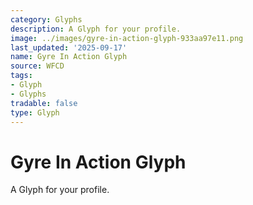 ```yaml
---
category: Glyphs
description: A Glyph for your profile.
image: ../images/gyre-in-action-glyph-933aa97e11.png
last_updated: '2025-09-17'
name: Gyre In Action Glyph
source: WFCD
tags:
- Glyph
- Glyphs
tradable: false
type: Glyph
---
```


# Gyre In Action Glyph

A Glyph for your profile.

